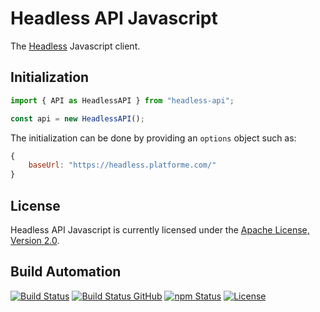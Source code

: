 # Headless API Javascript

The [Headless](https://github.com/hivesolutions/headless) Javascript client.

## Initialization

```javascript
import { API as HeadlessAPI } from "headless-api";

const api = new HeadlessAPI();
```

The initialization can be done by providing an `options` object such as:

```javascript
{
    baseUrl: "https://headless.platforme.com/"
}
```

## License

Headless API Javascript is currently licensed under the [Apache License, Version 2.0](http://www.apache.org/licenses/).

## Build Automation

[![Build Status](https://app.travis-ci.com/hivesolutions/headless-api-js.svg?branch=master)](https://travis-ci.com/github/hivesolutions/headless-api-js)
[![Build Status GitHub](https://github.com/hivesolutions/headless-api-js/workflows/Main%20Workflow/badge.svg)](https://github.com/hivesolutions/headless-api-js/actions)
[![npm Status](https://img.shields.io/npm/v/headless-api-js.svg)](https://www.npmjs.com/package/headless-api-js)
[![License](https://img.shields.io/badge/license-Apache%202.0-blue.svg)](https://www.apache.org/licenses/)
